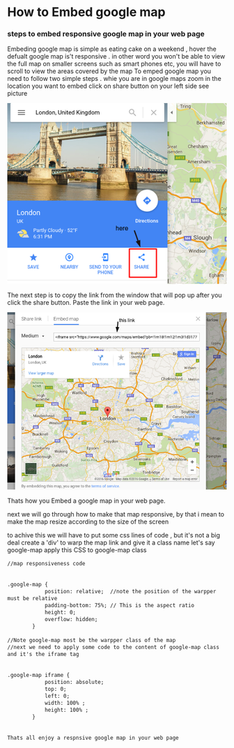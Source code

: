# How to Embed google map

### steps to embed responsive google map in your web page


Embeding google map is simple as eating cake on a weekend , hover the defualt google map is't responsive .
in other word you won't be able to view the full map on smaller screens such as smart phones etc, you will have to scroll to view the areas covered by the map
To emped google map you need to follow two simple steps .
whie you are in google maps zoom in the location you want to embed
click on share button on your left side see picture


![image](/images/screenshot1.png)

The next step is to copy the link from the window that will pop up after you click the share button.  Paste the link in your web page.

![image](/images/Screenshot2.png)

Thats how you Embed a google map in your web page.

next we will go through how to make that map responsive, by that i mean to make the map resize according to the size of the screen

to achive this we will have to put some css lines of code , but it's not a big deal
create a 'div' to warp the map link and give it a class name let's say google-map
apply this CSS to google-map class

```
//map responsiveness code


.google-map {
            position: relative;  //note the position of the warpper must be relative
            padding-bottom: 75%; // This is the aspect ratio
            height: 0;
            overflow: hidden;
        }

//Note google-map most be the warpper class of the map
//next we need to apply some code to the content of google-map class and it's the iframe tag


.google-map iframe {
            position: absolute;
            top: 0;
            left: 0;
            width: 100% ;
            height: 100% ;
        }


Thats all enjoy a respnsive google map in your web page
